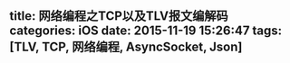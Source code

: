 title: 网络编程之TCP以及TLV报文编解码
categories: iOS
date: 2015-11-19 15:26:47
tags: [TLV, TCP, 网络编程, AsyncSocket, Json]
---
